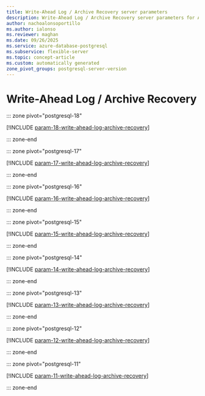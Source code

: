 ```yaml
---
title: Write-Ahead Log / Archive Recovery server parameters
description: Write-Ahead Log / Archive Recovery server parameters for Azure Database for PostgreSQL flexible server.
author: nachoalonsoportillo
ms.author: ialonso
ms.reviewer: maghan
ms.date: 09/26/2025
ms.service: azure-database-postgresql
ms.subservice: flexible-server
ms.topic: concept-article
ms.custom: automatically generated
zone_pivot_groups: postgresql-server-version
---
```

# Write-Ahead Log / Archive Recovery


::: zone pivot="postgresql-18"

[!INCLUDE [param-18-write-ahead-log-archive-recovery](./includes/param-18-write-ahead-log-archive-recovery.md)]

::: zone-end


::: zone pivot="postgresql-17"

[!INCLUDE [param-17-write-ahead-log-archive-recovery](./includes/param-17-write-ahead-log-archive-recovery.md)]

::: zone-end


::: zone pivot="postgresql-16"

[!INCLUDE [param-16-write-ahead-log-archive-recovery](./includes/param-16-write-ahead-log-archive-recovery.md)]

::: zone-end


::: zone pivot="postgresql-15"

[!INCLUDE [param-15-write-ahead-log-archive-recovery](./includes/param-15-write-ahead-log-archive-recovery.md)]

::: zone-end


::: zone pivot="postgresql-14"

[!INCLUDE [param-14-write-ahead-log-archive-recovery](./includes/param-14-write-ahead-log-archive-recovery.md)]

::: zone-end


::: zone pivot="postgresql-13"

[!INCLUDE [param-13-write-ahead-log-archive-recovery](./includes/param-13-write-ahead-log-archive-recovery.md)]

::: zone-end


::: zone pivot="postgresql-12"

[!INCLUDE [param-12-write-ahead-log-archive-recovery](./includes/param-12-write-ahead-log-archive-recovery.md)]

::: zone-end


::: zone pivot="postgresql-11"

[!INCLUDE [param-11-write-ahead-log-archive-recovery](./includes/param-11-write-ahead-log-archive-recovery.md)]

::: zone-end


